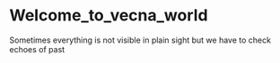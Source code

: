 # Welcome_to_vecna_world
Sometimes everything is not visible in plain sight but we have to check echoes of past
